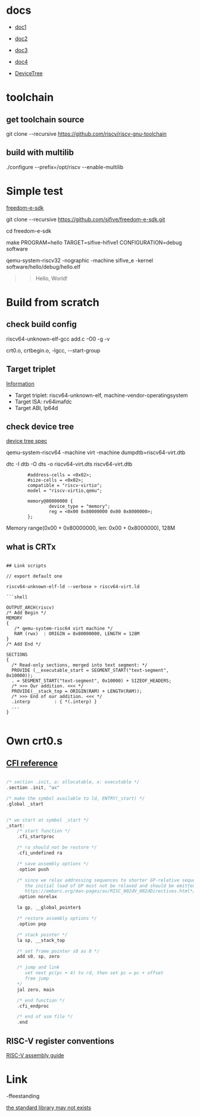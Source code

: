 # docs

- [doc1](https://twilco.github.io/riscv-from-scratch/2019/03/10/riscv-from-scratch-1.html)

- [doc2](https://twilco.github.io/riscv-from-scratch/2019/04/27/riscv-from-scratch-2.html)

- [doc3](https://twilco.github.io/riscv-from-scratch/2019/07/08/riscv-from-scratch-3.html)

- [doc4](https://twilco.github.io/riscv-from-scratch/2019/07/28/riscv-from-scratch-4.html)

- [DeviceTree](https://elinux.org/Device_Tree_Usage)


# toolchain

## get toolchain source
git clone --recursive https://github.com/riscv/riscv-gnu-toolchain

## build with multilib
./configure --prefix=/opt/riscv --enable-multilib


# Simple test

[freedom-e-sdk](https://github.com/sifive/freedom-e-sdk)

git clone --recursive https://github.com/sifive/freedom-e-sdk.git

cd freedom-e-sdk

make PROGRAM=hello TARGET=sifive-hifive1 CONFIGURATION=debug software

qemu-system-riscv32 -nographic -machine sifive_e -kernel software/hello/debug/hello.elf

>> Hello, World!


# Build from scratch


## check build config

riscv64-unknown-elf-gcc add.c -O0 -g -v

crt0.o, crtbegin.o, -lgcc, --start-group

## Target triplet

[Information](https://wiki.osdev.org/Target_Triplet)

- Target triplet: riscv64-unknown-elf, machine-vendor-operatingsystem
- Target ISA: rv64imafdc
- Target ABI, lp64d

## check device tree

[device tree spec](https://buildmedia.readthedocs.org/media/pdf/devicetree-specification/latest/devicetree-specification.pdf)

qemu-system-riscv64 -machine virt -machine dumpdtb=riscv64-virt.dtb

dtc -I dtb -O dts -o riscv64-virt.dts riscv64-virt.dtb

```
        #address-cells = <0x02>;
        #size-cells = <0x02>;
        compatible = "riscv-virtio";
        model = "riscv-virtio,qemu";

        memory@80000000 {
                device_type = "memory";
                reg = <0x00 0x80000000 0x00 0x8000000>;
        };

```

Memory range(0x00 + 0x80000000, len: 0x00 + 0x8000000), 128M


## what is CRTx

```

## Link scripts

// export default one

riscv64-unknown-elf-ld --verbose > riscv64-virt.ld

```shell

OUTPUT_ARCH(riscv)
/* Add Begin */
MEMORY
{
   /* qemu-system-risc64 virt machine */
   RAM (rwx)  : ORIGIN = 0x80000000, LENGTH = 128M 
}
/* Add End */

SECTIONS
{
  /* Read-only sections, merged into text segment: */
  PROVIDE (__executable_start = SEGMENT_START("text-segment", 0x10000));
  . = SEGMENT_START("text-segment", 0x10000) + SIZEOF_HEADERS;
  /* >>> Our addition. <<< */
  PROVIDE(__stack_top = ORIGIN(RAM) + LENGTH(RAM));
  /* >>> End of our addition. <<< */
  .interp         : { *(.interp) }
  ...
}


```

# Own crt0.s


## [CFI reference](https://sourceware.org/binutils/docs/as/CFI-directives.html)

```c

/* section .init, a: allocatable, x: executable */
.section .init, "ax"

/* make the symbol available to ld, ENTRY(_start) */
.global _start


/* we start at symbol _start */
_start:
    /* start function */
    .cfi_startproc

    /* ra should not be restore */
    .cfi_undefined ra

    /* save assembly options */
    .option push

    /* since we relax addressing sequences to shorter GP-relative sequences when possible, 
       the initial load of GP must not be relaxed and should be emitted as something like: 
       https://embarc.org/man-pages/as/RISC_002dV_002dDirectives.html*/
    .option norelax    

    la gp, __global_pointer$

    /* restore assembly options */
    .option pop

    /* stack pointer */    
    la sp, __stack_top

    /* set frame pointer s0 as 0 */
    add s0, sp, zero

    /* jump and link 
       set next pc(pc + 4) to rd, then set pc = pc + offset
       free jump
    */
    jal zero, main

    /* end function */
    .cfi_endproc

    /* end of asm file */
    .end

```

## RISC-V register conventions

[RISC-V assembly guide](https://github.com/riscv/riscv-asm-manual/blob/master/riscv-asm.md#general-registers)







# Link

-ffeestanding

[the standard library may not exists](https://stackoverflow.com/questions/17692428/what-is-ffreestanding-option-in-gcc#17692510)





